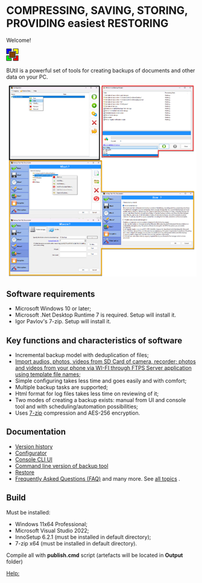 # COMPRESSING, SAVING, STORING, PROVIDING easiest RESTORING

Welcome!

![BUtil Logotype](./help/Readme%20Assets/Logotype.bmp)

BUtil is a powerful set of tools for creating backups of documents and other data on your PC.

![The main window of configurator, backup ui master](./help/Readme%20Assets/Screenshot%201.png)

## Software requirements

- Microsoft Windows 10 or later;
- Microsoft .Net Desktop Runtime 7 is required. Setup will install it.
- Igor Pavlov's 7-zip. Setup will install it.

## Key functions and characteristics of software

- Incremental backup model with deduplication of files;
- [Import audios, photos, videos from SD Card of camera, recorder; photos and videos from your phone via WI-FI through FTPS Server application using template file names](./help/Configure/Import%20media%20task.md);
- Simple configuring takes less time and goes easily and with comfort;
- Multiple backup tasks are supported;
- Html format for log files takes less time on reviewing of it;
- Two modes of creating a backup exists: manual from UI and console tool and with scheduling/automation possibilities;
- Uses [7-zip](https://www.7-zip.org/) compression and AES-256 encryption.

## Documentation

- [Version history](./help/Other/Version%20History%20(Changelog).md)
- [Configurator](./help/Configure/Configurator.md)
- [Console CLI UI](./help/Configure/Console%20CLI%20UI.md)
- [Command line version of backup tool](./help/Backup/Backup%20via%20Console%20Tool.md)
- [Restore](./help/Restore/Restoration%20Wizard.md)
- [Frequently Asked Questions (FAQ)](./help/Other/Frequently%20Asked%20Questions.md)
and many more. See [all topics](./help/TOC.md) .

## Build

Must be installed:
- Windows 11x64 Professional;
- Microsoft Visual Studio 2022;
- InnoSetup 6.2.1 (must be installed in default directory);
- 7-zip x64 (must be installed in default directory).

Compile all with **publish.cmd** script (artefacts will be located in **Output** folder)

[Help:](https://github.com/drweb86/butil/blob/master/help/TOC.md)
